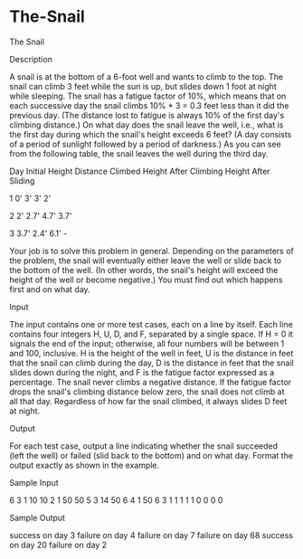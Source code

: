 # The-Snail

The Snail

Description

A snail is at the bottom of a 6-foot well and wants to climb to the top. The snail can climb 3 feet while the sun is up, but slides down 1 foot at night while sleeping. The snail has a fatigue factor of 10%, which means that on each successive day the snail climbs 10% * 3 = 0.3 feet less than it did the previous day. (The distance lost to fatigue is always 10% of the first day's climbing distance.) On what day does the snail leave the well, i.e., what is the first day during which the snail's height exceeds 6 feet? (A day consists of a period of sunlight followed by a period of darkness.) As you can see from the following table, the snail leaves the well during the third day. 

Day    Initial Height    Distance Climbed    Height After Climbing    Height After Sliding 

 1            0'                 3'                    3'                       2'         

 2            2'                2.7'                  4.7'                     3.7'        

 3           3.7'               2.4'                  6.1'                      -          


Your job is to solve this problem in general. Depending on the parameters of the problem, the snail will eventually either leave the well or slide back to the bottom of the well. (In other words, the snail's height will exceed the height of the well or become negative.) You must find out which happens first and on what day. 

Input

The input contains one or more test cases, each on a line by itself. Each line contains four integers H, U, D, and F, separated by a single space. If H = 0 it signals the end of the input; otherwise, all four numbers will be between 1 and 100, inclusive. H is the height of the well in feet, U is the distance in feet that the snail can climb during the day, D is the distance in feet that the snail slides down during the night, and F is the fatigue factor expressed as a percentage. The snail never climbs a negative distance. If the fatigue factor drops the snail's climbing distance below zero, the snail does not climb at all that day. Regardless of how far the snail climbed, it always slides D feet at night.

Output

For each test case, output a line indicating whether the snail succeeded (left the well) or failed (slid back to the bottom) and on what day. Format the output exactly as shown in the example.

Sample Input

6 3 1 10
10 2 1 50
50 5 3 14
50 6 4 1
50 6 3 1
1 1 1 1
0 0 0 0

Sample Output

success on day 3
failure on day 4
failure on day 7
failure on day 68
success on day 20
failure on day 2
